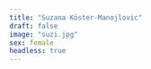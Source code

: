 ```yaml
---
title: "Suzana Köster-Manojlovic"
draft: false
image: "suzi.jpg"
sex: female
headless: true
---
```

